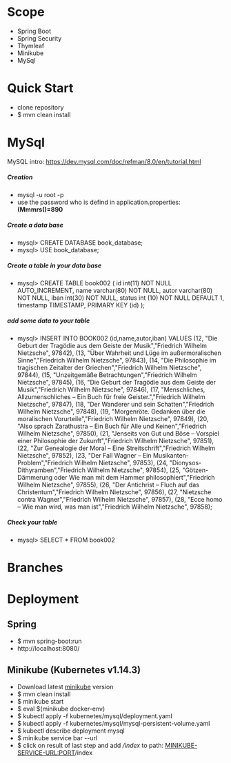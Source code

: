 # Scope
* Spring Boot
* Spring Security
* Thymleaf
* Minikube
* MySql


# Quick Start
* clone repository
* $ mvn clean install

# MySql
MySQL intro: https://dev.mysql.com/doc/refman/8.0/en/tutorial.html

##### Creation
* mysql -u root -p
* use the password who is defind in application.properties: **(Mmmrs()=890** 

##### Create a data base
* mysql> CREATE DATABASE book_database;
* mysql> USE book_database;

##### Create a table in your data base
* mysql>  CREATE TABLE book002 ( id int(11) NOT NULL AUTO_INCREMENT, name varchar(80) NOT NULL, autor varchar(80) NOT NULL, iban int(30) NOT NULL, status int (10) NOT NULL DEFAULT 1, timestamp TIMESTAMP, PRIMARY KEY (id) );

##### add some data to your table
* mysql> INSERT INTO BOOK002 (id,name,autor,iban)
    VALUES
        (12, "Die Geburt der Tragödie aus dem Geiste der Musik","Friedrich Wilhelm Nietzsche", 97842),
        (13, "Über Wahrheit und Lüge im außermoralischen Sinne","Friedrich Wilhelm Nietzsche", 97843),
        (14, "Die Philosophie im tragischen Zeitalter der Griechen","Friedrich Wilhelm Nietzsche", 97844),
        (15, "Unzeitgemäße Betrachtungen","Friedrich Wilhelm Nietzsche", 97845),
        (16, "Die Geburt der Tragödie aus dem Geiste der Musik","Friedrich Wilhelm Nietzsche", 97846),
        (17, "Menschliches, Allzumenschliches – Ein Buch für freie Geister.","Friedrich Wilhelm Nietzsche", 97847),
        (18, "Der Wanderer und sein Schatten","Friedrich Wilhelm Nietzsche", 97848),
        (19, "Morgenröte. Gedanken über die moralischen Vorurteile","Friedrich Wilhelm Nietzsche", 97849),
        (20, "Also sprach Zarathustra – Ein Buch für Alle und Keinen","Friedrich Wilhelm Nietzsche", 97850),
        (21, "Jenseits von Gut und Böse – Vorspiel einer Philosophie der Zukunft","Friedrich Wilhelm Nietzsche", 97851),
        (22, "Zur Genealogie der Moral – Eine Streitschrift","Friedrich Wilhelm Nietzsche", 97852),
        (23, "Der Fall Wagner – Ein Musikanten-Problem","Friedrich Wilhelm Nietzsche", 97853),
        (24, "Dionysos-Dithyramben","Friedrich Wilhelm Nietzsche", 97854),
        (25, "Götzen-Dämmerung oder Wie man mit dem Hammer philosophiert","Friedrich Wilhelm Nietzsche", 97855),
        (26, "Der Antichrist – Fluch auf das Christentum","Friedrich Wilhelm Nietzsche", 97856),
        (27, "Nietzsche contra Wagner","Friedrich Wilhelm Nietzsche", 97857),
        (28, "Ecce homo – Wie man wird, was man ist","Friedrich Wilhelm Nietzsche", 97858);

##### Check your table
* mysql> SELECT * FROM book002

# Branches

# Deployment
## Spring 
* $ mvn spring-boot:run
* http://localhost:8080/


## Minikube (Kubernetes v1.14.3)
* Download latest [minikube](https://kubernetes.io/docs/setup/minikube/) version 
* $ mvn clean install
* $ minikube start 
* $ eval $(minikube docker-env) 
* $ kubectl apply -f  kubernetes/mysql/deployment.yaml
* $ kubectl apply -f  kubernetes/mysql/mysql-persistent-volume.yaml 
* $ kubectl describe deployment mysql
* $ minikube service bar --url  
* $ click on result of last step and add _/index_ to path: <MINIKUBE-SERVICE-URL:PORT>/index